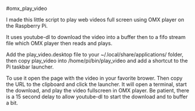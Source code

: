 #omx_play_video

I made this little script to play web videos full screen using OMX player on the Raspberry Pi.

It uses youtube-dl to download the video into a buffer then to a fifo stream file
which OMX player then reads and plays.

Add the play_video.desktop file to your ~/.local/share/applications/ folder, then copy
play_video into /home/pi/bin/play_video and add a shortcut to the Pi
taskbar launcher.

To use it open the page with the video in your favorite brower.  Then copy the
URL to the clipboard and click the launcher.  It will open a terminal, start
the download, and play the video fullscreen in OMX player.  Be patient,
there is a 15 second delay to allow youtube-dl to start the download and to
buffer a bit.
